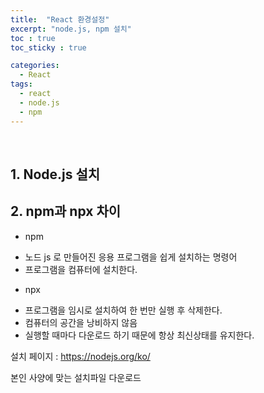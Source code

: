 ```yaml
---
title:  "React 환경설정"
excerpt: "node.js, npm 설치"
toc : true
toc_sticky : true

categories:
  - React
tags: 
  - react
  - node.js
  - npm
---
```



<br/>


## 1. Node.js 설치



## 2. npm과 npx 차이

 - npm

 * 노드 js 로 만들어진 응용 프로그램을 쉽게 설치하는 명령어
 * 프로그램을 컴퓨터에 설치한다.
 

 - npx

 * 프로그램을 임시로 설치하여 한 번만 실행 후 삭제한다.
 * 컴퓨터의 공간을 낭비하지 않음
 * 실행할 때마다 다운로드 하기 때문에 항상 최신상태를 유지한다.



 설치 페이지 : https://nodejs.org/ko/


 본인 사양에 맞는 설치파일 다운로드






